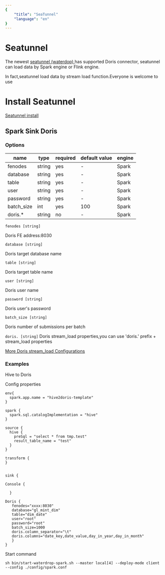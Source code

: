 ```yaml
---
{
    "title": "SeaTunnel"
    "language": "en"
}
---
```


<!--
Licensed to the Apache Software Foundation (ASF) under one
or more contributor license agreements.  See the NOTICE file
distributed with this work for additional information
regarding copyright ownership.  The ASF licenses this file
to you under the Apache License, Version 2.0 (the
"License"); you may not use this file except in compliance
with the License.  You may obtain a copy of the License at

  http://www.apache.org/licenses/LICENSE-2.0

Unless required by applicable law or agreed to in writing,
software distributed under the License is distributed on an
"AS IS" BASIS, WITHOUT WARRANTIES OR CONDITIONS OF ANY
KIND, either express or implied.  See the License for the
specific language governing permissions and limitations
under the License.
-->

# Seatunnel

The newest [seatunnel (waterdop) ](https://interestinglab.github.io/seatunnel-docs/#/) has supported Doris connector,
seatunnel can load data by Spark engine or Flink engine. 

In fact,seatunnel load data by stream load function.Everyone is welcome to use

# Install Seatunnel
[Seatunnel install](https://interestinglab.github.io/seatunnel-docs/#/zh-cn/v2/flink/installation)

## Spark Sink Doris
### Options
| name | type | required | default value | engine |
| --- | --- | --- | --- | --- |
| fenodes | string | yes | - | Spark |
| database | string | yes | - | Spark |
| table	 | string | yes | - | Spark |
| user	 | string | yes | - | Spark |
| password	 | string | yes | - | Spark |
| batch_size	 | int | yes | 100 | Spark |
| doris.*	 | string | no | - | Spark |

`fenodes [string]`

Doris FE address:8030

`database [string]`

Doris target database name

`table [string]`

Doris target table name

`user [string]`

Doris user name

`password [string]`

Doris user's password

`batch_size [string]`

Doris number of submissions per batch

`doris. [string]`
Doris stream_load properties,you can use 'doris.' prefix + stream_load properties

[More Doris stream_load Configurations](https://doris.apache.org/master/zh-CN/administrator-guide/load-data/stream-load-manual.html)

### Examples
Hive to Doris

Config properties
```
env{
  spark.app.name = "hive2doris-template"
}

spark {
  spark.sql.catalogImplementation = "hive"
}

source {
  hive {
    preSql = "select * from tmp.test"
    result_table_name = "test"
  }
}

transform {
}


sink {

Console {

  }

Doris {
   fenodes="xxxx:8030"
   database="gl_mint_dim"
   table="dim_date"
   user="root"
   password="root"
   batch_size=1000
   doris.column_separator="\t"
   doris.columns="date_key,date_value,day_in_year,day_in_month"
   }
}
```
Start command
```
sh bin/start-waterdrop-spark.sh --master local[4] --deploy-mode client --config ./config/spark.conf
```
